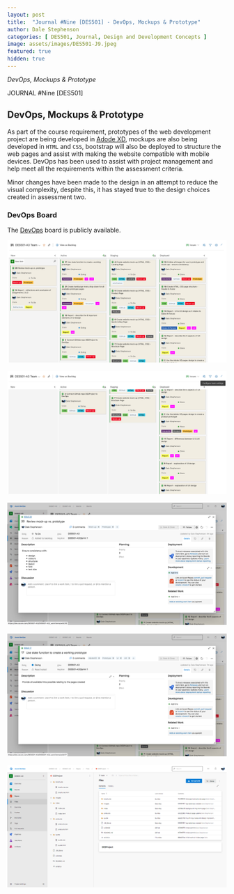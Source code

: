 ```yaml
---
layout: post
title:  "Journal #Nine [DES501] - DevOps, Mockups & Prototype" 
author: Dale Stephenson
categories: [ DES501, Journal, Design and Development Concepts ]
image: assets/images/DES501-J9.jpeg
featured: true
hidden: true
---
```

<i>DevOps, Mockups & Prototype</i>

JOURNAL #Nine [DES501]

<h2>DevOps, Mockups & Prototype</h2>
 
As part of the course requirement, prototypes of the web development project are being developed in  <a href="https://www.adobe.com/products/xd.html">Adode XD</a>, mockups are also being developed in <code>HTML</code> and <code>CSS</code>, bootstrap will also be deployed to structure the web pages and assist with making the website compatible with mobile devices. DevOps has been used to assist with project management and help meet all the requirements within the assessment criteria. 

Minor changes have been made to the design in an attempt to reduce the visual complexity, despite this, it has stayed true to the design choices created in assessment two.

<h3>DevOps Board</h3>

The <a href="https://dev.azure.com/DES501-A3/DES501-A3">DevOps</a> board is publicly available.

<center><img src="/assets/images/des501-devops-1.png" alt="Devops board 1"></center><br>
<center><img src="/assets/images/des501-devops-2.png" alt="Devops board 2"></center><br>
<center><img src="/assets/images/des501-devops-3.png" alt="Devops board 3"></center><br>
<center><img src="/assets/images/des501-devops-4.png" alt="Devops board 4"></center><br>
<center><img src="/assets/images/des501-devops-5.png" alt="Devops board 5"></center><br>
